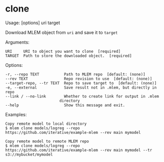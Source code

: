 # clone

Usage: [options] uri target

Download MLEM object from `uri` and save it to `target`

Arguments:

    URI     URI to object you want to clone  [required]
    TARGET  Path to store the downloaded object.  [required]

Options:

    -r, --repo TEXT           Path to MLEM repo  [default: (none)]
    --rev TEXT                Repo revision to use  [default: (none)]
    --target-repo, --tr TEXT  Repo to save target to  [default: (none)]
    -e, --external            Save result not in .mlem, but directly in repo
    --link / --no-link        Whether to create link for output in .mlem
                            directory
    --help                    Show this message and exit.

Examples:

    Copy remote model to local directory
    $ mlem clone models/logreg --repo https://github.com/iterative/example-mlem --rev main mymodel

    Copy remote model to remote MLEM repo
    $ mlem clone models/logreg --repo https://github.com/iterative/example-mlem --rev main mymodel --tr s3://mybucket/mymodel
